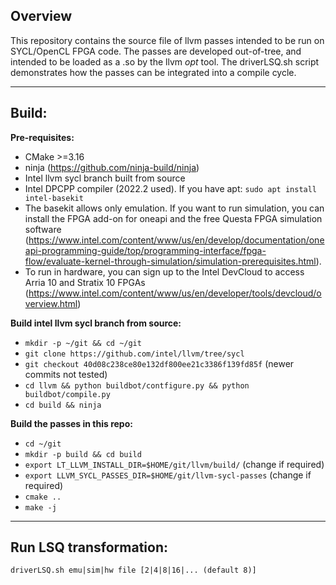 ## Overview
This repository contains the source file of llvm passes intended to be run on SYCL/OpenCL FPGA code.
The passes are developed out-of-tree, and intended to be loaded as a .so by the llvm _opt_ tool.
The driverLSQ.sh script demonstrates how the passes can be integrated into a compile cycle.

---

## Build:

**Pre-requisites:**
- CMake >=3.16
- ninja (https://github.com/ninja-build/ninja)
- Intel llvm sycl branch built from source
- Intel DPCPP compiler (2022.2 used). If you have apt: `sudo apt install intel-basekit`
- The basekit allows only emulation. If you want to run simulation, you can install the FPGA add-on for oneapi and the free Questa FPGA simulation software (https://www.intel.com/content/www/us/en/develop/documentation/oneapi-programming-guide/top/programming-interface/fpga-flow/evaluate-kernel-through-simulation/simulation-prerequisites.html). 
- To run in hardware, you can sign up to the Intel DevCloud to access Arria 10 and Stratix 10 FPGAs (https://www.intel.com/content/www/us/en/developer/tools/devcloud/overview.html)

**Build intel llvm sycl branch from source:**
- `mkdir -p ~/git && cd ~/git` 
- `git clone https://github.com/intel/llvm/tree/sycl` 
- `git checkout 40d08c238ce80e132df800ee21c3386f139fd85f` (newer commits not tested)
- `cd llvm && python buildbot/contfigure.py && python buildbot/compile.py` 
- `cd build && ninja`

**Build the passes in this repo:**
- `cd ~/git`
- `mkdir -p build && cd build`
- `export LT_LLVM_INSTALL_DIR=$HOME/git/llvm/build/` (change if required)
- `export LLVM_SYCL_PASSES_DIR=$HOME/git/llvm-sycl-passes` (change if required)
- `cmake ..`
- `make -j`


---

## Run LSQ transformation:

`driverLSQ.sh emu|sim|hw file [2|4|8|16|... (default 8)]`

